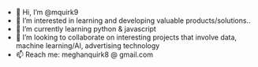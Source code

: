 - 👋 Hi, I’m @mquirk9
- 👀 I’m interested in learning and developing valuable products/solutions..   
- 🌱 I’m currently learning python & javascript 
- 💞️ I’m looking to collaborate on interesting projects that involve data, machine learning/AI, advertising technology 
- 📫 Reach me: meghanquirk8 @ gmail.com

<!---
mquirk9/mquirk9 is a ✨ special ✨ repository because its `README.md` (this file) appears on your GitHub profile.
You can click the Preview link to take a look at your changes.
--->
